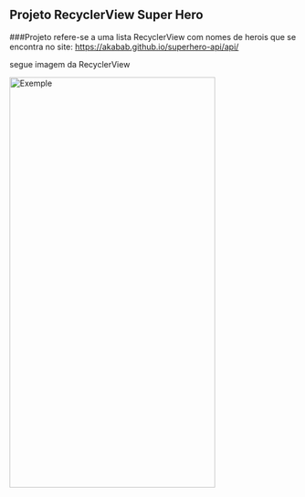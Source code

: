 ## Projeto RecyclerView Super Hero

###Projeto refere-se a uma lista RecyclerView com nomes de herois que se encontra no site: https://akabab.github.io/superhero-api/api/


segue imagem da RecyclerView
<div>
  <img aling="Left" alt="Exemple" height="720" width="360" src=https://github.com/V1n1c1us-K-S-W4t4n4b3/projeto_recycler_view_super_hero/assets/139295840/a8ffb22f-51c6-45ed-8c22-b07ef45738a3)> 
</div>
